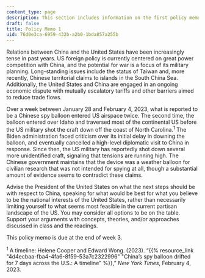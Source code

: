 ```yaml
---
content_type: page
description: This section includes information on the first policy memo.
draft: false
title: Policy Memo 1
uid: 76d0e3ca-6959-432b-a2b0-1bda857a255b
---
```

Relations between China and the United States have been increasingly tense in past years. US foreign policy is currently centered on great power competition with China, and the potential for war is a focus of its military planning. Long-standing issues include the status of Taiwan and, more recently, Chinese territorial claims to islands in the South China Sea. Additionally, the United States and China are engaged in an ongoing economic dispute with mutually escalatory tariffs and other barriers aimed to reduce trade flows.

Over a week between January 28 and February 4, 2023, what is reported to be a Chinese spy balloon entered US airspace twice. The second time, the balloon entered over Idaho and traversed most of the continental US before the US military shot the craft down off the coast of North Carolina.<sup>1</sup> The Biden administration faced criticism over its initial delay in downing the balloon, and eventually cancelled a high-level diplomatic visit to China in response. Since then, the US military has reportedly shot down several more unidentified craft, signaling that tensions are running high. The Chinese government maintains that the device was a weather balloon for civilian research that was not intended for spying at all, though a substantial amount of evidence seems to contradict these claims.

Advise the President of the United States on what the next steps should be with respect to China, speaking for what would be best for what you believe to be the national interests of the United States, rather than necessarily limiting yourself to what seems most feasible in the current partisan landscape of the US. You may consider all options to be on the table. Support your arguments with concepts, theories, and/or approaches discussed in class and the readings.

This policy memo is due at the end of week 3.

​<sup>1</sup> A timeline: Helene Cooper and Edward Wong. (2023). “{{% resource_link "4d4ecbaa-fba4-4fa6-8f59-53a7c2322996" "China’s spy balloon drifted for 7 days across the U.S.: A timeline" %}},” *New York Times*, February 4, 2023.